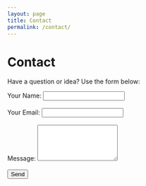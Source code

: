 ```yaml
---
layout: page
title: Contact
permalink: /contact/
---
```


# Contact

Have a question or idea? Use the form below:

<form action="https://formspree.io/f/your-form-id" method="POST">
  <label>Your Name:
    <input type="text" name="name" required>
  </label><br><br>
  <label>Your Email:
    <input type="email" name="_replyto" required>
  </label><br><br>
  <label>Message:
    <textarea name="message" rows="5" required></textarea>
  </label><br><br>
  <button type="submit">Send</button>
</form>
